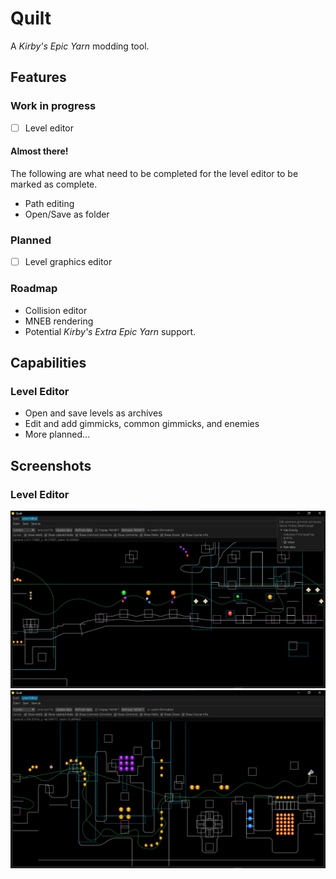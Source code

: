 # Quilt
A <em>Kirby's Epic Yarn</em> modding tool.

## Features
### Work in progress
- [ ] Level editor
#### Almost there!
The following are what need to be completed for the level editor to be marked as complete.
- Path editing
- Open/Save as folder

### Planned
- [ ] Level graphics editor
### Roadmap
- Collision editor
- MNEB rendering
- Potential <em>Kirby's Extra Epic Yarn</em> support.


## Capabilities
### Level Editor
- Open and save levels as archives
- Edit and add gimmicks, common gimmicks, and enemies
- More planned...
## Screenshots
### Level Editor
![le_preview_1](assets/screenshots/LE_SS_1.png)
![le_preview_2](assets/screenshots/LE_SS_2.png)
